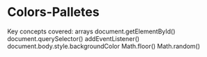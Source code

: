 # Colors-Palletes
Key concepts covered:  arrays document.getElementById() document.querySelector() addEventListener() document.body.style.backgroundColor Math.floor() Math.random()
